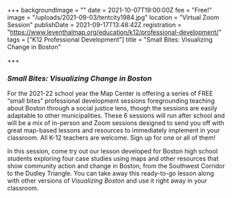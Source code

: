 +++
backgroundImage = ""
date = 2021-10-07T19:00:00Z
fee = "Free!"
image = "/uploads/2021-09-03/tentcity1984.jpg"
location = "Virtual Zoom Session"
publishDate = 2021-09-17T13:48:42Z
registration = "https://www.leventhalmap.org/education/k12/professional-development/"
tags = ["K12 Professional Development"]
title = "Small Bites: Visualizing Change in Boston"

+++
### **_Small Bites: Visualizing Change in Boston_**

For the 2021-22 school year the Map Center is offering a series of FREE “small bites” professional development sessions foregrounding teaching about Boston through a social justice lens, though the sessions are easily adaptable to other municipalities. These 6 sessions will run after school and will be a mix of in-person and Zoom sessions designed to send you off with great map-based lessons and resources to immediately implement in your classroom. All K-12 teachers are welcome. Sign up for one or all of them!

In this session, come try out our lesson developed for Boston high school students exploring four case studies using maps and other resources that show community action and change in Boston, from the Southwest Corridor to the Dudley Triangle. You can take away this ready-to-go lesson along with other versions of _Visualizing Boston_ and use it right away in your classroom.
